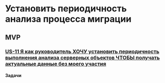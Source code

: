 # Установить периодичность анализа процесса миграции

## MVP

### [US-11 Я как руководитель ХОЧУ установить периодичность выполнения анализа серверных объектов ЧТОБЫ получать актуальные данные без моего участия](../ac/AC.md#us11)

#### Задачи
